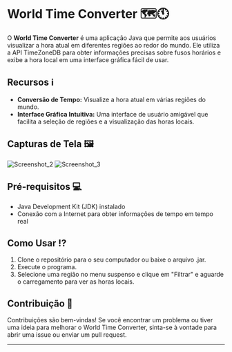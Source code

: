 # World Time Converter 🗺️🕚

O **World Time Converter** é uma aplicação Java que permite aos usuários visualizar a hora atual em diferentes regiões ao redor do mundo. Ele utiliza a API TimeZoneDB para obter informações precisas sobre fusos horários e exibe a hora local em uma interface gráfica fácil de usar.

## Recursos ℹ️

- **Conversão de Tempo:** Visualize a hora atual em várias regiões do mundo.
- **Interface Gráfica Intuitiva:** Uma interface de usuário amigável que facilita a seleção de regiões e a visualização das horas locais.

## Capturas de Tela 🖼️

![Screenshot_2](https://github.com/slmdnkasr/WorldTimeConverter/assets/115676743/2151df67-3b68-4267-925c-fc53c5616050)
![Screenshot_3](https://github.com/slmdnkasr/WorldTimeConverter/assets/115676743/c86c3f6f-edf8-45ec-b44f-ce643a3c9e2f)




## Pré-requisitos 💻

- Java Development Kit (JDK) instalado
- Conexão com a Internet para obter informações de tempo em tempo real

## Como Usar ⁉️

1. Clone o repositório para o seu computador ou baixe o arquivo .jar.
2. Execute o programa.
4. Selecione uma região no menu suspenso e clique em "Filtrar" e aguarde o carregamento para ver as horas locais.

## Contribuição 🤝

Contribuições são bem-vindas! Se você encontrar um problema ou tiver uma ideia para melhorar o World Time Converter, sinta-se à vontade para abrir uma issue ou enviar um pull request.

---
